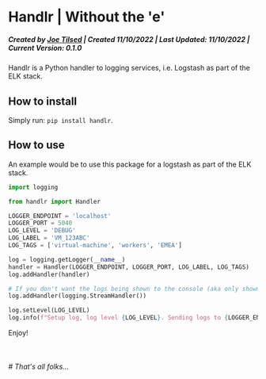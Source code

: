 # Handlr | Without the 'e' #

##### Created by [Joe Tilsed](http://JoeTilsed.com) | Created 11/10/2022 | Last Updated: 11/10/2022 | Current Version: 0.1.0

Handlr is a Python handler to logging services, i.e. Logstash as part of the ELK stack.

## How to install
Simply run: `pip install handlr`.

## How to use
An example would be to use this package for a logstash as part of the ELK stack.

```python
import logging

from handlr import Handler

LOGGER_ENDPOINT = 'localhost'
LOGGER_PORT = 5040
LOG_LEVEL = 'DEBUG'
LOG_LABEL = 'VM_123ABC'
LOG_TAGS = ['virtual-machine', 'workers', 'EMEA']

log = logging.getLogger(__name__)
handler = Handler(LOGGER_ENDPOINT, LOGGER_PORT, LOG_LABEL, LOG_TAGS)
log.addHandler(handler)

# If you don't want the logs being shown to the console (aka only shown on ELK stack) then remove the below line.
log.addHandler(logging.StreamHandler())

log.setLevel(LOG_LEVEL)
log.info(f"Setup log, log level {LOG_LEVEL}. Sending logs to {LOGGER_ENDPOINT}:{LOGGER_PORT}.")
```

Enjoy!

<br />

###### # That's all folks...
